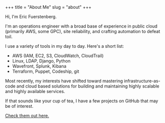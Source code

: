 +++
title = "About Me"
slug = "about"
+++

Hi, I'm Eric Fuerstenberg.

I'm an operations engineer with a broad base of experience in public cloud (primarily AWS, some GPC), site reliability, and crafting automation to defeat toil. 

I use a variety of tools in my day to day. Here's a short list:

- AWS (IAM, EC2, S3, CloudWatch, CloudTrail)
- Linux, LDAP, Django, Python
- Wavefront, Splunk, Kibana
- Terraform, Puppet, Codeship, git

Most recently, my interests have shifted toward mastering infrastructure-as-code and cloud based solutions for building and maintaining highly scalable and highly available services. 

If that sounds like your cup of tea, I have a few projects on GitHub that may be of interest. 

[Check them out here.](https://github.com/ericfuerstenberg)